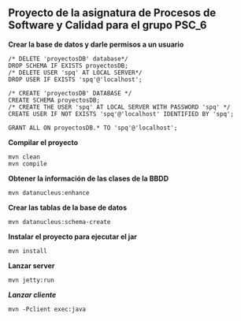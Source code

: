 **Proyecto de la asignatura de Procesos de Software y Calidad para el grupo PSC_6**
------------- 
**Crear la base de datos y darle permisos a un usuario**

    /* DELETE 'proyectosDB' database*/
    DROP SCHEMA IF EXISTS proyectosDB;
    /* DELETE USER 'spq' AT LOCAL SERVER*/
    DROP USER IF EXISTS 'spq'@'localhost';
    
    /* CREATE 'proyectosDB' DATABASE */
    CREATE SCHEMA proyectosDB;
    /* CREATE THE USER 'spq' AT LOCAL SERVER WITH PASSWORD 'spq' */
    CREATE USER IF NOT EXISTS 'spq'@'localhost' IDENTIFIED BY 'spq';
    
    GRANT ALL ON proyectosDB.* TO 'spq'@'localhost';

**Compilar el proyecto**
```
mvn clean
mvn compile
```

**Obtener la información de las clases de la BBDD**
```
mvn datanucleus:enhance
```

**Crear las tablas de la base de datos**
```
mvn datanucleus:schema-create
```

**Instalar el proyecto para ejecutar el jar**
```
mvn install
```

**Lanzar server**
```
mvn jetty:run
```

***Lanzar cliente***
```
mvn -Pclient exec:java

```
